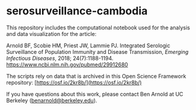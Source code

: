 
# serosurveillance-cambodia

This repository includes the computational notebook used for the analysis and data visualization for the article:

Arnold BF, Scobie HM, Priest JW, Lammie PJ. Integrated Serologic Surveillance of Population Immunity and Disease Transmission, _Emerging Infectious Diseases_, 2018; 24(7):1188-1194. https://www.ncbi.nlm.nih.gov/pubmed/29912680 

The scripts rely on data that is archived in this Open Science Framework repository: [https://osf.io/2kr8b/](https://osf.io/2kr8b/)

If you have questions about this work, please contact Ben Arnold at UC Berkeley (benarnold@berkeley.edu).
